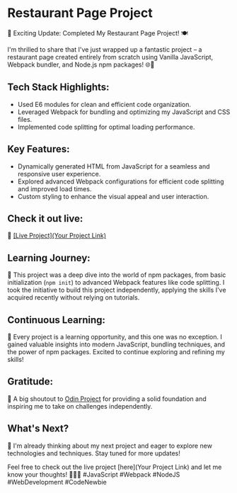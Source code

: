 # Restaurant Page Project

🚀 Exciting Update: Completed My Restaurant Page Project! 🍽️

I'm thrilled to share that I've just wrapped up a fantastic project – a restaurant page created entirely from scratch using Vanilla JavaScript, Webpack bundler, and Node.js npm packages! 🌐🚀

## Tech Stack Highlights:

- Used E6 modules for clean and efficient code organization.
- Leveraged Webpack for bundling and optimizing my JavaScript and CSS files.
- Implemented code splitting for optimal loading performance.

## Key Features:

- Dynamically generated HTML from JavaScript for a seamless and responsive user experience.
- Explored advanced Webpack configurations for efficient code splitting and improved load times.
- Custom styling to enhance the visual appeal and user interaction.

## Check it out live:

🔗 [[Live Project](Your Project Link)](https://zahingausee.github.io/Restaurant-Page/dist/index.html)

## Learning Journey:

🙌 This project was a deep dive into the world of npm packages, from basic initialization (`npm init`) to advanced Webpack features like code splitting. I took the initiative to build this project independently, applying the skills I've acquired recently without relying on tutorials.

## Continuous Learning:

🌱 Every project is a learning opportunity, and this one was no exception. I gained valuable insights into modern JavaScript, bundling techniques, and the power of npm packages. Excited to continue exploring and refining my skills!

## Gratitude:

🤝 A big shoutout to [Odin Project](https://www.theodinproject.com/) for providing a solid foundation and inspiring me to take on challenges independently.

## What's Next?

🚀 I'm already thinking about my next project and eager to explore new technologies and techniques. Stay tuned for more updates!

Feel free to check out the live project [here](Your Project Link) and let me know your thoughts! 🚀👨‍💻 #JavaScript #Webpack #NodeJS #WebDevelopment #CodeNewbie
